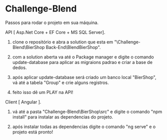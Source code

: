 # Challenge-Blend

Passos para rodar o projeto em sua máquina.

API [ Asp.Net Core + EF Core + MS SQL Server].
1. clone o repositório e abra a solution que esta em "\Challenge-Blend\BierShop Back-End\BlendBierShop".

2. com a solution aberta va até o Package manager e digite o comando update-database para aplicar as migraions padrao e criar a base de dedos.

3. após aplicar update-database será criado um banco local "BierShop", vá até a tabela "Group" e crie alguns registros.

4. feito isso dê um PLAY na API!


Client [ Angular ].
1. vá até a pasta "Challenge-Blend\BierShop\src" e digite o comando "npm install" para instalar as dependencias do projeto.

2. após instalar todas as dependencias digite o comando "ng serve" e o projeto está pronto!

